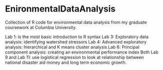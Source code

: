 # EnironmentalDataAnalysis
Collection of R code for environmental data analysis from my graduate coursework at Columbia University.

Lab 1: is the most basic introduction to R syntax
Lab 3: Exploratory data analysis: identifying watershed stressors
Lab 4: Advanced exploratory analysis: hierarchical and K means cluster analysis
Lab 6: Principal component analysis: creating an environmental performance index
Both Lab 9 and Lab 11: use logistical regression to look at relationship between national disaster aid money and long term economic growth.

